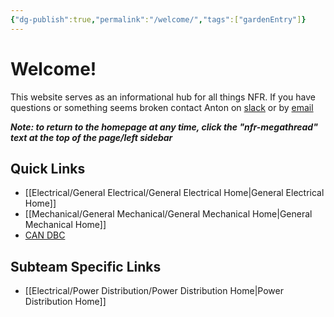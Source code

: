 ```yaml
---
{"dg-publish":true,"permalink":"/welcome/","tags":["gardenEntry"]}
---
```


# Welcome!
This website serves as an informational hub for all things NFR. If you have questions or something seems broken contact Anton on [slack](https://nufsae.slack.com/team/U05U23W4WJV) or by [email](mailto:antonwalvoord2027@u.northwestern.edu)

***Note: to return to the homepage at any time, click the "nfr-megathread" text at the top of the page/left sidebar***
## Quick Links
- [[Electrical/General Electrical/General Electrical Home\|General Electrical Home]]
- [[Mechanical/General Mechanical/General Mechanical Home\|General Mechanical Home]]
- [CAN DBC](https://nfr-learn.ue.r.appspot.com/can)

## Subteam Specific Links
- [[Electrical/Power Distribution/Power Distribution Home\|Power Distribution Home]]